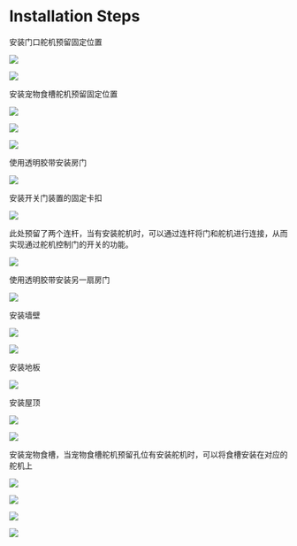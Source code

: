 ﻿---
sidebar_position: 2
sidebar_label: Installation Steps
---

# Installation Steps

安装门口舵机预留固定位置

![](https://wiki-media-ef.oss-cn-hongkong.aliyuncs.com/docs/microbit/interesting-case/smart-home-material-pack/images/smart-home-material-pack-02.png)

![](https://wiki-media-ef.oss-cn-hongkong.aliyuncs.com/docs/microbit/interesting-case/smart-home-material-pack/images/smart-home-material-pack-03.png)

安装宠物食槽舵机预留固定位置

![](https://wiki-media-ef.oss-cn-hongkong.aliyuncs.com/docs/microbit/interesting-case/smart-home-material-pack/images/smart-home-material-pack-04.png)

![](https://wiki-media-ef.oss-cn-hongkong.aliyuncs.com/docs/microbit/interesting-case/smart-home-material-pack/images/smart-home-material-pack-05.png)

![](https://wiki-media-ef.oss-cn-hongkong.aliyuncs.com/docs/microbit/interesting-case/smart-home-material-pack/images/smart-home-material-pack-06.png)

使用透明胶带安装房门

![](https://wiki-media-ef.oss-cn-hongkong.aliyuncs.com/docs/microbit/interesting-case/smart-home-material-pack/images/smart-home-material-pack-07.png)

安装开关门装置的固定卡扣

![](https://wiki-media-ef.oss-cn-hongkong.aliyuncs.com/docs/microbit/interesting-case/smart-home-material-pack/images/smart-home-material-pack-08.png)

此处预留了两个连杆，当有安装舵机时，可以通过连杆将门和舵机进行连接，从而实现通过舵机控制门的开关的功能。

![](https://wiki-media-ef.oss-cn-hongkong.aliyuncs.com/docs/microbit/interesting-case/smart-home-material-pack/images/smart-home-material-pack-09.png)

使用透明胶带安装另一扇房门

![](https://wiki-media-ef.oss-cn-hongkong.aliyuncs.com/docs/microbit/interesting-case/smart-home-material-pack/images/smart-home-material-pack-10.png)

安装墙壁

![](https://wiki-media-ef.oss-cn-hongkong.aliyuncs.com/docs/microbit/interesting-case/smart-home-material-pack/images/smart-home-material-pack-11.png)

![](https://wiki-media-ef.oss-cn-hongkong.aliyuncs.com/docs/microbit/interesting-case/smart-home-material-pack/images/smart-home-material-pack-12.png)

安装地板

![](https://wiki-media-ef.oss-cn-hongkong.aliyuncs.com/docs/microbit/interesting-case/smart-home-material-pack/images/smart-home-material-pack-13.png)

安装屋顶

![](https://wiki-media-ef.oss-cn-hongkong.aliyuncs.com/docs/microbit/interesting-case/smart-home-material-pack/images/smart-home-material-pack-14.png)

![](https://wiki-media-ef.oss-cn-hongkong.aliyuncs.com/docs/microbit/interesting-case/smart-home-material-pack/images/smart-home-material-pack-15.png)

安装宠物食槽，当宠物食槽舵机预留孔位有安装舵机时，可以将食槽安装在对应的舵机上

![](https://wiki-media-ef.oss-cn-hongkong.aliyuncs.com/docs/microbit/interesting-case/smart-home-material-pack/images/smart-home-material-pack-16.png)

![](https://wiki-media-ef.oss-cn-hongkong.aliyuncs.com/docs/microbit/interesting-case/smart-home-material-pack/images/smart-home-material-pack-17.png)

![](https://wiki-media-ef.oss-cn-hongkong.aliyuncs.com/docs/microbit/interesting-case/smart-home-material-pack/images/smart-home-material-pack-18.png)

![](https://wiki-media-ef.oss-cn-hongkong.aliyuncs.com/docs/microbit/interesting-case/smart-home-material-pack/images/smart-home-material-pack-19.png)
